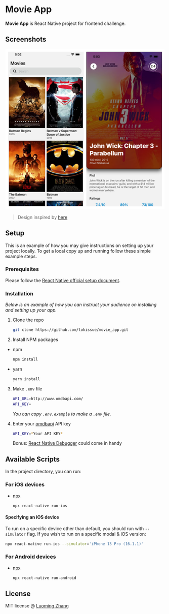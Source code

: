 # Movie App
**Movie App** is React Native project for frontend challenge. 

## Screenshots

![Movie App preview](https://github.com/lokissue/movie_app/blob/master/asset/preview.png?raw=true)
> Design inspired by [here](https://www.pinterest.com.au/pin/573364596307099215/)

## Setup
This is an example of how you may give instructions on setting up your project locally.
To get a local copy up and running follow these simple example steps.

### Prerequisites
Please follow the [React Native official setup document](https://reactnative.dev/docs/environment-setup).

### Installation
_Below is an example of how you can instruct your audience on installing and setting up your app._

1. Clone the repo
   ```sh
   git clone https://github.com/lokissue/movie_app.git
   ```
2. Install NPM packages
* npm
   ```sh
   npm install
   ```

* yarn
   ```sh
   yarn install
   ```
3. Make `.env` file
   ```sh
   API_URL=http://www.omdbapi.com/
   API_KEY=
   ```

   _You can copy `.env.example` to make a `.env` file._

4. Enter your [omdbapi](http://www.omdbapi.com/) API key
   ```sh
   API_KEY=*Your API KEY*
   ```

   Bonus: [React Native Debugger](https://github.com/jhen0409/react-native-debugger) could come in handy

## Available Scripts

In the project directory, you can run:

### For iOS devices
* npx
   ```sh
   npx react-native run-ios
   ```

#### Specifying an iOS device

To run on a specific device other than default, you should run with `--simulator` flag.
If you wish to run on a specific modal & iOS version:
   ```sh
   npx react-native run-ios --simulator='iPhone 13 Pro (16.1.1)'
   ```

### For Android devices
* npx
   ```sh
   npx react-native run-android
   ```

## License

MIT license @ [Luoming Zhang]([author.com](https://github.com/lokissue))